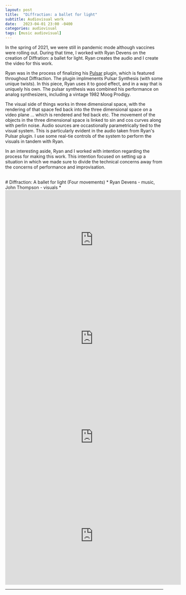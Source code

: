 ```yaml
---
layout: post
title:  "Diffraction: a ballet for light"
subtitle: Audiovisual work
date:   2023-04-01 23:00 -0400
categories: audiovisual
tags: [music audiovisual]
---
```


In the spring of 2021, we were still in pandemic mode although vaccines were rolling out. During that time, I worked with Ryan Devens on the creation of Diffration: a ballet for light. Ryan creates the audio and I create the video for this work.

Ryan was in the process of finalizing his [Pulsar](https://recluse-audio.com/ols/products/pulsar-20) plugin, which is featured throughout Diffraction. The plugin implmenents Pulsar Synthesis (with some unique twists). In this piece, Ryan uses it to good effect, and in a way that is uniquely his own. The pulsar synthesis was combined his performance on analog synthesizers, including a vintage 1982 Moog Prodigy. 

The visual side of things works in three dimensional space, with the rendering of that space fed back into the three dimensional space on a video plane ... which is rendered and fed back etc. The movement of the objects in the three dimensional space is linked to sin and cos curves along with perlin noise. Audio sources are occastionally parametrically tied to the visual system. This is particularly evident in the audio taken from Ryan's Pulsar plugin. I use some real-tie controls of the system to perform the visuals in tandem with Ryan.

In an interesting aside, Ryan and I worked with intention regarding the process for making this work. This intention focused on setting up a situation in which we made sure to divide the technical concerns away from the concerns of performance and improvisation.

<br>
# Diffraction: A ballet for light (Four movements)
* Ryan Devens - music, John Thompson - visuals *

<iframe width="560" height="315" src="https://www.youtube.com/embed/L9dFAs2QVxU" title="YouTube video player" frameborder="0" allow="accelerometer; autoplay; clipboard-write; encrypted-media; gyroscope; picture-in-picture; web-share" allowfullscreen></iframe>

<iframe width="560" height="315" src="https://www.youtube.com/embed/ZsuCL8_ln3w" title="YouTube video player" frameborder="0" allow="accelerometer; autoplay; clipboard-write; encrypted-media; gyroscope; picture-in-picture; web-share" allowfullscreen></iframe>

<iframe width="560" height="315" src="https://www.youtube.com/embed/Fp0CraftWRo" title="YouTube video player" frameborder="0" allow="accelerometer; autoplay; clipboard-write; encrypted-media; gyroscope; picture-in-picture; web-share" allowfullscreen></iframe>

<iframe width="560" height="315" src="https://www.youtube.com/embed/IJu0gQs96sI" title="YouTube video player" frameborder="0" allow="accelerometer; autoplay; clipboard-write; encrypted-media; gyroscope; picture-in-picture; web-share" allowfullscreen></iframe>
<br>

---
<br>